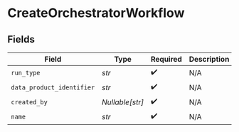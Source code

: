 # CreateOrchestratorWorkflow


## Fields

| Field                     | Type                      | Required                  | Description               |
| ------------------------- | ------------------------- | ------------------------- | ------------------------- |
| `run_type`                | *str*                     | :heavy_check_mark:        | N/A                       |
| `data_product_identifier` | *str*                     | :heavy_check_mark:        | N/A                       |
| `created_by`              | *Nullable[str]*           | :heavy_check_mark:        | N/A                       |
| `name`                    | *str*                     | :heavy_check_mark:        | N/A                       |